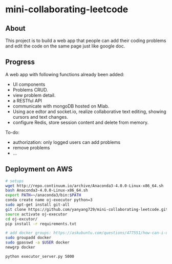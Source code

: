 # mini-collaborating-leetcode

## About
This project is to build a web app that people can add their coding problems and edit the code on the same page just like google doc. 

## Progress
A web app with following functions already been added:
- UI components
- Problems CRUD.
- view problem detail.
- a RESTful API 
- communicate with mongoDB hosted on Mlab.
- Using ace edtor and socket.io, realize collaborative text editing, showing cursors and text changes.
- configure Redis, store session content and delete from memory. 

To-do:
- authorization: only logged users can add problems
- remove problems
- ...

## Deployment on AWS
```bash
# setups
wget http://repo.continuum.io/archive/Anaconda3-4.0.0-Linux-x86_64.sh
bash Anaconda3-4.0.0-Linux-x86_64.sh
export PATH=~/anaconda3/bin:$PATH
conda create name oj-executor python=3
sudo apt-get install git-all
git clone https://github.com/yanyang729/mini-collaborating-leetcode.git
source activate oj-executor
cd oj-excutor/
pip install -r requirements.txt 

# add docker groups: https://askubuntu.com/questions/477551/how-can-i-use-docker-without-sudo
sudo groupadd docker
sudo gpasswd -a $USER docker
newgrp docker

python executor_server.py 5000

```
